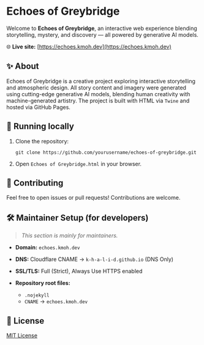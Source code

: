 # Echoes of Greybridge

Welcome to **Echoes of Greybridge**, an interactive web experience blending storytelling, mystery, and discovery — all powered by generative AI models.

🌐 **Live site:**
[https://echoes.kmoh.dev](https://echoes.kmoh.dev)

## ✨ About

Echoes of Greybridge is a creative project exploring interactive storytelling and atmospheric design. All story content and imagery were generated using cutting-edge generative AI models, blending human creativity with machine-generated artistry. The project is built with HTML via `Twine` and hosted via GitHub Pages.

## 🚀 Running locally

1. Clone the repository:

   ```
   git clone https://github.com/yourusername/echoes-of-greybridge.git
   ```
2. Open `Echoes of Greybridge.html` in your browser.

## 🤝 Contributing

Feel free to open issues or pull requests! Contributions are welcome.

## 🛠 Maintainer Setup (for developers)

> *This section is mainly for maintainers.*

* **Domain:** `echoes.kmoh.dev`
* **DNS:** Cloudflare CNAME → `k-h-a-l-i-d.github.io` (DNS Only)
* **SSL/TLS:** Full (Strict), Always Use HTTPS enabled
* **Repository root files:**

  * `.nojekyll`
  * `CNAME` → `echoes.kmoh.dev`

## 📄 License

[MIT License](LICENSE)
